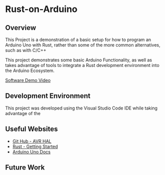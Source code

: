 # Rust-on-Arduino
## Overview

This Project is a demonstration of a basic setup for how to program an Arduino Uno with Rust, rather than some of the more common alternatives, such as with C/C++

This project demonstrates some basic Arduino Functionality, as well as takes advantage of tools to integrate a Rust development environment into the Arduino Ecosystem.


[Software Demo Video](https:\\my.video.link\placeholder)

## Development Environment

This project was developed using the Visual Studio Code IDE while taking advantage of the

## Useful Websites


- [Git Hub - AVR HAL](https://github.com/Rahix/avr-hal)
- [Rust - Getting Started](https://www.rust-lang.org/learn/get-started)
- [Arduino Uno Docs](https://docs.arduino.cc/hardware/uno-rev3/#tutorials)

## Future Work


